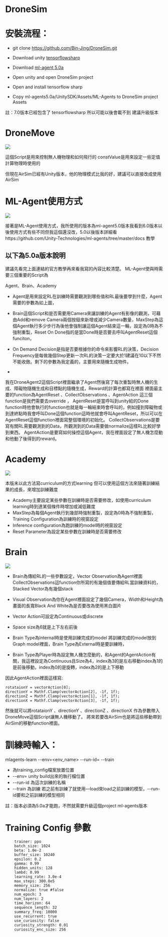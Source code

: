 
# DroneSim

# 安裝流程：
- git clone https://github.com/Bin-Jing/DroneSim.git
- Download unity [tensorflowsharp](https://s3.amazonaws.com/unity-ml-agents/0.5/TFSharpPlugin.unitypackage)
- Download [ml-agent 5.0a](https://github.com/Unity-Technologies/ml-agents/releases/tag/0.5.0a)

- Open unity and open DroneSim project
- Open and install tensorflow sharp
- Copy ml-agents5.0a/UnitySDK/Assets/ML-Agents to DroneSim project Assets

註：7.0版本已經包含了 tensorflowsharp 所以可能以後會載不到
建議升級版本
# DroneMove
![](https://i.imgur.com/SoUKe6f.png)

這個Script是用來控制無人機物理和如何飛行的
constValue是用來設定一些定值計算物理時使用的

但現在AirSim已經有Unity版本，他的物理模式比我的好，建議可以直接改成使用AirSim

# ML-Agent使用方式
![](https://i.imgur.com/17fGPqy.png)

接著是ML-Agent使用方式，我所使用的版本為ml-agent5.0版本我看到6.0版本以後使用方式有些不同但我這個還沒改，5.0以後版本詳細看https://github.com/Unity-Technologies/ml-agents/tree/master/docs 教學

## 以下為5.0a版本說明
建議先看完上面連結的官方教學再來看我寫的內容比較清楚。
ML-Agent使與時需要三個重要的Script為

Agent、Brain、Academy

- Agent是用來設定RL在訓練時需要觀測到哪些值和RL最後要學到什麼，Agent需要的參數為如上圖，

- Brain這個Script和是否需要用Camera來讓訓練的Agent有影像的觀測，可藉由Add和remove Camera兩個按鈕來新增或減少Camera數量，MaxStep為這個Agent執行多少步行為後他會強制讓這個Agent結束這一輪，設定為0時為不強制重製，Reset On Done指的是當Done時是否要去呼叫AgentReset這個funciton，
- On Demand Decision是指是否要根據你的命令來影響RL的決策，Decision Frequency是每做幾個Step更新一次RL的決策一定要大於1建議在10以下不然不能收斂。剩下的參數為我定義的，主要用來隨機生成物件。
- 
我在DroneAgent2這個Script裡面繼承了Agent然後寫了每次重製時無人機的生成、障礙物隨機生成和目標點的隨機生成，Reward的計算也都寫在裡面
裡面最主要的function為AgentReset 、CollectObservations 、AgentAction 
這三個function是我們需要去override ，
AgentReset是當呼叫到unity給的Done function時他會執行的function也就是每一輪結束時會呼叫的，例如撞到障礙物或到達終點時我會呼叫Done這個function這時他就會呼叫AgentReset，所以可以在AgentReset這個function裡面寫整個環境的初始化。
CollectObservations是要寫有關RL需要觀測到的Data，所觀測到的Data需要做normalize這樣RL比較好學到東西。
AgentAction是要寫如何操控這個Agent，我在裡面設定了無人機怎麼動和他動了後得到的reward。


# Academy
![](https://i.imgur.com/2WssQSf.png)

本版未以此方法寫curriculum的方式learning 但可以使用這個方法來隨著訓練結果的成長，來增加訓練難度

- Academy主要設定某些參數在訓練時是否需要修改，如使用curriculum learning時到達某個條件時增加或減低難度
- MaxStep為每個Agent執行到幾部時強制重製，設定為0時為不強制重製，Training Configuration為訓練時的視窗設定
- Inference configuration為跑訓練的model時的視窗設定
- Reset Parameter為設定某些參數在訓練時是否需要修改


# Brain
![](https://i.imgur.com/xC3VnRi.png)


- Brain為傳給RL的一些參數設定，Vector Observation為Agent裡面CollectObservations這function你所寫的有幾個值要傳給RL當訓練資料的，Stacked Vector為有幾個stack

- Visual Observation為你在Agent裡面設定了幾個Camera，Width和Height為畫面的長寬Black And White為是否要改為使用黑白圖片
- Vector Action可設定為Continuous或discrete
- Space size為6就是上下左右前後
- Brain Type為Internal時是使用訓練完成的model 將訓練完成的model放到Graph model裡面，Brain Type為External時是要訓練時，



- Brain Type為Player時為設定無人機怎麼動的，和Agent的AgentAction有關，我這裡設定為Continuous且Size為4，index為3的是左右移動index為1的是前後移動，index為0的是旋轉，index為2的是上下移動


因此AgentAction裡面這樣寫:

`
rotataionY = vectorAction[0];
directionY = Mathf.Clamp(vectorAction[2], -1f, 1f);
directionZ = Mathf.Clamp(vectorAction[1], -1f, 1f);
directionX = Mathf.Clamp(vectorAction[3], -1f, 1f); 
`

然後就可以將rotataionY 、directionY 、directionZ 、directionX 作為參數帶入DroneMove這個Script讓無人機移動了。
將來若要改AirSim也是將這些移動帶到AirSim的移動function裡面。


# 訓練時輸入：


mlagents-learn <trainer-config-file> --env=<env_name> --run-id=<run-identifier> --train

- <trainer-config-file>為training_config檔案放置位置
- --env= unity build出來的執行檔位置
- --run-id 為這次訓練的名稱
- --train 為訓練
若之前有訓練了就使用—load來load之前訓練的模型，--run-id要和之前訓練的模型相同

註：版本必須為5.0a才能跑，不然就需要升級這個project ml-agents版本

# Training Config 參數
~~~
    trainer: ppo
    batch_size: 1024 
    beta: 1.0e-2
    buffer_size: 10240 
    epsilon: 0.2
    gamma: 0.99
    hidden_units: 128 
    lambd: 0.99 
    learning_rate: 3.0e-4
    max_steps: 300.0e5
    memory_size: 256
    normalize: true #false
    num_epoch: 3
    num_layers: 2 
    time_horizon: 64
    sequence_length: 32
    summary_freq: 10000
    use_recurrent: true
    use_curiosity: false
    curiosity_strength: 0.01
    curiosity_enc_size: 256 
~~~